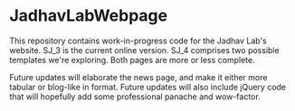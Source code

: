 # JadhavLabWebpage

This repository contains work-in-progress code for the Jadhav Lab's website. SJ_3 is the current online version. SJ_4 comprises two possible templates we're exploring. Both pages are more or less complete.

Future updates will elaborate the news page, and make it either more tabular or blog-like in format. Future updates will also include jQuery code that will hopefully add some professional panache and wow-factor.

